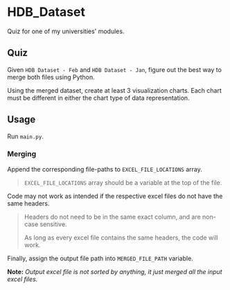 # HDB_Dataset
Quiz for one of my universities' modules.

## Quiz

Given `HDB Dataset - Feb` and `HDB Dataset - Jan`, figure out the best way to merge both files using Python.

Using the merged dataset, create at least 3 visualization charts. Each chart must be different in either the chart type of data representation.

## Usage

Run `main.py`.

### Merging

Append the corresponding file-paths to `EXCEL_FILE_LOCATIONS` array.

> `EXCEL_FILE_LOCATIONS` array should be a variable at the top of the file.

Code may not work as intended if the respective excel files do not have the same headers.

> Headers do not need to be in the same exact column, and are non-case sensitive.<p>As long as every excel file contains the same headers, the code will work.

Finally, assign the output file path into `MERGED_FILE_PATH` variable.

**Note:** *Output excel file is not sorted by anything, it just merged all the input excel files.*
